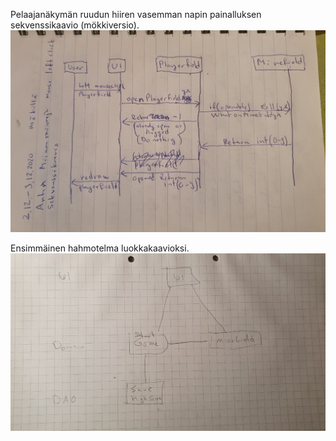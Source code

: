Pelaajanäkymän ruudun hiiren vasemman napin painalluksen sekvenssikaavio (mökkiversio).
![Sekvenssikaavio](/dokumentointi/Sekvenssikaavio.jpg)


Ensimmäinen hahmotelma luokkakaavioksi.
![Luokkakaavio](/dokumentointi/Luokkakaavio.jpg)
